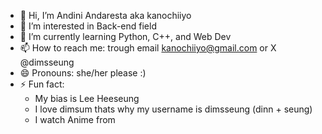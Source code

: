 - 👋 Hi, I’m Andini Andaresta aka kanochiiyo
- 👀 I’m interested in Back-end field
- 🌱 I’m currently learning Python, C++, and Web Dev
- 📫 How to reach me: trough email kanochiiyo@gmail.com or X @dimsseung
- 😄 Pronouns: she/her please :)
- ⚡ Fun fact:
    - My bias is Lee Heeseung
    - I love dimsum thats why my username is dimsseung (dinn + seung)
    - I watch Anime from 
<!---
kanochiiyo/kanochiiyo is a ✨ special ✨ repository because its `README.md` (this file) appears on your GitHub profile.
You can click the Preview link to take a look at your changes.
--->
